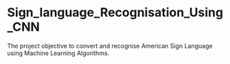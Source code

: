 # Sign_language_Recognisation_Using_CNN
The project objective to convert and recognise American Sign Language using Machine Learning Algorithms.
